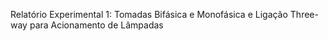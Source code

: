 Relatório Experimental 1: Tomadas Bifásica e Monofásica e Ligação Three-way para
Acionamento de Lâmpadas
